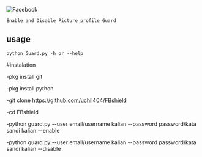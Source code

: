 ![Facebook](https://img.shields.io/badge/Face-book-blue.svg)
```
Enable and Disable Picture profile Guard
```
usage
--
```
python Guard.py -h or --help
```
#instalation


-pkg install git


-pkg install python


-git clone https://github.com/uchil404/FBshield


-cd FBshield


-python guard.py --user email/username kalian --password password/kata sandi kalian --enable


-python guard.py --user email/username kalian --password password/kata sandi kalian --disable
